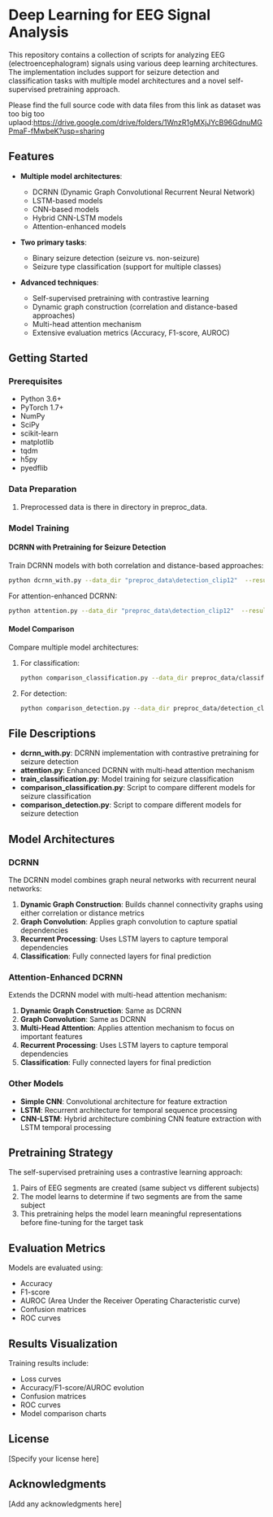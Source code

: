 # Deep Learning for EEG Signal Analysis

This repository contains a collection of scripts for analyzing EEG (electroencephalogram) signals using various deep learning architectures. The implementation includes support for seizure detection and classification tasks with multiple model architectures and a novel self-supervised pretraining approach.

Please find the full source code with data files from this link as dataset was too big too uplaod:https://drive.google.com/drive/folders/1WnzR1gMXjJYcB96GdnuMGPmaF-fMwbeK?usp=sharing

## Features

- **Multiple model architectures**:
  - DCRNN (Dynamic Graph Convolutional Recurrent Neural Network)
  - LSTM-based models
  - CNN-based models
  - Hybrid CNN-LSTM models
  - Attention-enhanced models

- **Two primary tasks**:
  - Binary seizure detection (seizure vs. non-seizure)
  - Seizure type classification (support for multiple classes)

- **Advanced techniques**:
  - Self-supervised pretraining with contrastive learning
  - Dynamic graph construction (correlation and distance-based approaches)
  - Multi-head attention mechanism
  - Extensive evaluation metrics (Accuracy, F1-score, AUROC)

## Getting Started

### Prerequisites

- Python 3.6+
- PyTorch 1.7+
- NumPy
- SciPy
- scikit-learn
- matplotlib
- tqdm
- h5py
- pyedflib

### Data Preparation

1. Preprocessed data is there in directory in preproc_data.



### Model Training

#### DCRNN with Pretraining for Seizure Detection

Train DCRNN models with both correlation and distance-based approaches:

```bash
python dcrnn_with.py --data_dir "preproc_data\detection_clip12"  --result_dir results  --batch_size 32 --lr 0.001 --connectivity both --epoch 5
```

For attention-enhanced DCRNN:

```bash
python attention.py --data_dir "preproc_data\detection_clip12"  --result_dir results  --batch_size 32 --lr 0.001 --connectivity both --num_attention_heads 4 --epoch 10  
```



#### Model Comparison

Compare multiple model architectures:

1. For classification:
   ```bash
   python comparison_classification.py --data_dir preproc_data/classification/clipLen12_timeStepSize1  --models all      
   ```

2. For detection:
   ```bash
   python comparison_detection.py --data_dir preproc_data/detection_clip12  --result_dir ./results --epochs 30 --batch_size 4 --lr 0.001 --model all   
   ```

## File Descriptions

- **dcrnn_with.py**: DCRNN implementation with contrastive pretraining for seizure detection
- **attention.py**: Enhanced DCRNN with multi-head attention mechanism
- **train_classification.py**: Model training for seizure classification
- **comparison_classification.py**: Script to compare different models for seizure classification
- **comparison_detection.py**: Script to compare different models for seizure detection

## Model Architectures

### DCRNN

The DCRNN model combines graph neural networks with recurrent neural networks:

1. **Dynamic Graph Construction**: Builds channel connectivity graphs using either correlation or distance metrics
2. **Graph Convolution**: Applies graph convolution to capture spatial dependencies
3. **Recurrent Processing**: Uses LSTM layers to capture temporal dependencies
4. **Classification**: Fully connected layers for final prediction

### Attention-Enhanced DCRNN

Extends the DCRNN model with multi-head attention mechanism:

1. **Dynamic Graph Construction**: Same as DCRNN
2. **Graph Convolution**: Same as DCRNN
3. **Multi-Head Attention**: Applies attention mechanism to focus on important features
4. **Recurrent Processing**: Uses LSTM layers to capture temporal dependencies
5. **Classification**: Fully connected layers for final prediction

### Other Models

- **Simple CNN**: Convolutional architecture for feature extraction
- **LSTM**: Recurrent architecture for temporal sequence processing
- **CNN-LSTM**: Hybrid architecture combining CNN feature extraction with LSTM temporal processing

## Pretraining Strategy

The self-supervised pretraining uses a contrastive learning approach:

1. Pairs of EEG segments are created (same subject vs different subjects)
2. The model learns to determine if two segments are from the same subject
3. This pretraining helps the model learn meaningful representations before fine-tuning for the target task

## Evaluation Metrics

Models are evaluated using:
- Accuracy
- F1-score
- AUROC (Area Under the Receiver Operating Characteristic curve)
- Confusion matrices
- ROC curves

## Results Visualization

Training results include:
- Loss curves
- Accuracy/F1-score/AUROC evolution
- Confusion matrices
- ROC curves
- Model comparison charts

## License

[Specify your license here]

## Acknowledgments

[Add any acknowledgments here]
